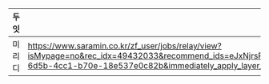 
| 두잇  | https://www.innoforest.co.kr/company/CP00011268/%EB%91%90%EC%9E%87                                                                                                                                                                                                                                                                                                                                                                                                                                                      |
| --- | ----------------------------------------------------------------------------------------------------------------------------------------------------------------------------------------------------------------------------------------------------------------------------------------------------------------------------------------------------------------------------------------------------------------------------------------------------------------------------------------------------------------------- |
| 미리디 | https://www.saramin.co.kr/zf_user/jobs/relay/view?isMypage=no&rec_idx=49432033&recommend_ids=eJxNjrsRQzEIBKtxzvE5QexC3H8XRvY8iXDndha8zMoiPgm%2B1tvLKsp4EIQZ7hoaZo34I6IiG2Wji2fxytq2x7N2WQUXsf1R7jtryADWKZdGcfl4kkofb9QSuWvbo6wKoY4U1eWgsPy3Pm%2FQkKOc%2FcmWv2cyQDM%3D&view_type=search&searchword=%EB%AF%B8%EB%A6%AC%EB%94%94&searchType=search&gz=1&t_ref_content=generic&t_ref=search&relayNonce=697a011729bde6c30ad2&paid_fl=n&search_uuid=aea60884-6d5b-4cc1-b70e-18e537e0c82b&immediately_apply_layer_open=n#seq=0 |

